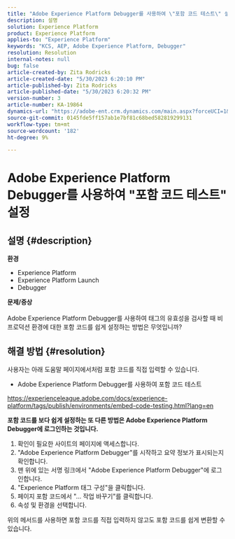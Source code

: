 ```yaml
---
title: "Adobe Experience Platform Debugger를 사용하여 \"포함 코드 테스트\" 설정"
description: 설명
solution: Experience Platform
product: Experience Platform
applies-to: "Experience Platform"
keywords: "KCS, AEP, Adobe Experience Platform, Debugger"
resolution: Resolution
internal-notes: null
bug: false
article-created-by: Zita Rodricks
article-created-date: "5/30/2023 6:20:10 PM"
article-published-by: Zita Rodricks
article-published-date: "5/30/2023 6:20:32 PM"
version-number: 3
article-number: KA-19864
dynamics-url: "https://adobe-ent.crm.dynamics.com/main.aspx?forceUCI=1&pagetype=entityrecord&etn=knowledgearticle&id=7f125398-16ff-ed11-8f6e-6045bd006b25"
source-git-commit: 0145fde5ff157ab1e7bf81c68bed582819299131
workflow-type: tm+mt
source-wordcount: '182'
ht-degree: 9%

---
```


# Adobe Experience Platform Debugger를 사용하여 &quot;포함 코드 테스트&quot; 설정

## 설명 {#description}

<b>환경</b>
- Experience Platform
- Experience Platform Launch
- Debugger

<b>문제/증상</b><br><br>Adobe Experience Platform Debugger를 사용하여 태그의 유효성을 검사할 때 비프로덕션 환경에 대한 포함 코드를 쉽게 설정하는 방법은 무엇입니까?<br>

## 해결 방법 {#resolution}

사용자는 아래 도움말 페이지에서처럼 포함 코드를 직접 입력할 수 있습니다.
- Adobe Experience Platform Debugger를 사용하여 포함 코드 테스트


https://experienceleague.adobe.com/docs/experience-platform/tags/publish/environments/embed-code-testing.html?lang=en

<b>포함 코드를 보다 쉽게 설정하는 또 다른 방법은 Adobe Experience Platform Debugger에 로그인하는 것입니다.</b>

1. 확인이 필요한 사이트의 페이지에 액세스합니다.
2. &quot;Adobe Experience Platform Debugger&quot;를 시작하고 요약 정보가 표시되는지 확인합니다.
3. 맨 위에 있는 서명 링크에서 &quot;Adobe Experience Platform Debugger&quot;에 로그인합니다.
4. &quot;Experience Platform 태그 구성&quot;을 클릭합니다.
5. 페이지 포함 코드에서 &quot;... 작업 바꾸기&quot;를 클릭합니다.
6. 속성 및 환경을 선택합니다.


위의 메서드를 사용하면 포함 코드를 직접 입력하지 않고도 포함 코드를 쉽게 변환할 수 있습니다.
